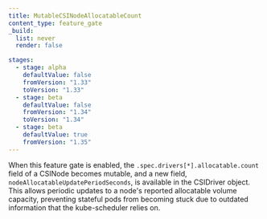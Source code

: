 ```yaml
---
title: MutableCSINodeAllocatableCount
content_type: feature_gate
_build:
  list: never
  render: false

stages:
  - stage: alpha
    defaultValue: false
    fromVersion: "1.33"
    toVersion: "1.33"
  - stage: beta
    defaultValue: false
    fromVersion: "1.34"
    toVersion: "1.34"
  - stage: beta
    defaultValue: true
    fromVersion: "1.35"
---
```

When this feature gate is enabled, the `.spec.drivers[*].allocatable.count` field of a CSINode becomes mutable, and a new field, `nodeAllocatableUpdatePeriodSeconds`, is available in the CSIDriver object. This allows periodic updates to a node's reported allocatable volume capacity, preventing stateful pods from becoming stuck due to outdated information that the kube-scheduler relies on.
